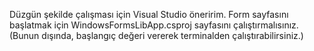 Düzgün şekilde çalışması için Visual Studio öneririm.
Form sayfasını başlatmak için WindowsFormsLibApp.csproj sayfasını çalıştırmalısınız.(Bunun dışında, başlangıç değeri vererek terminalden çalıştırabilirsiniz.)


